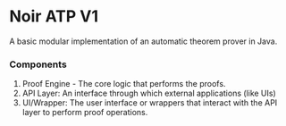 # Noir ATP V1

A basic modular implementation of an automatic theorem prover in
Java.

### Components

1. Proof Engine - The core logic that performs the proofs.
2. API Layer: An interface through which external applications
   (like UIs)
3. UI/Wrapper: The user interface or wrappers that interact with
   the API layer to perform proof operations.
